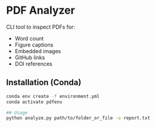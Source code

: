 # PDF Analyzer

CLI tool to inspect PDFs for:
- Word count
- Figure captions
- Embedded images
- GitHub links
- DOI references

## Installation (Conda)

```bash
conda env create -f environment.yml
conda activate pdfenv

## Usage
python analyze.py path/to/folder_or_file -o report.txt
